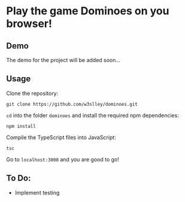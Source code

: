 # Play the game Dominoes on you browser!

## Demo
The demo for the project will be added soon...

## Usage

Clone the repository:
```
git clone https://github.com/w3slley/dominoes.git
```

`cd` into the folder `dominoes` and install the required npm dependencies:
```
npm install
```
Compile the TypeScript files into JavaScript:
```
tsc
```

Go to `localhost:3000` and you are good to go!

## To Do:
- Implement testing
